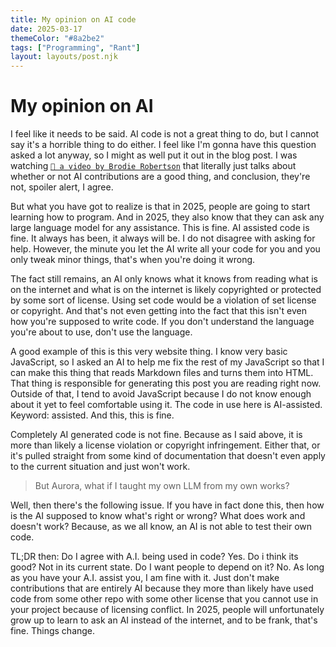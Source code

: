 ```yaml
---
title: My opinion on AI code
date: 2025-03-17
themeColor: "#8a2be2"
tags: ["Programming", "Rant"]
layout: layouts/post.njk
---
```


# My opinion on AI

I feel like it needs to be said. AI code is not a great thing to do, but I cannot say it's a horrible thing to do either. I feel like I'm gonna have this question asked a lot anyway, so I might as well put it out in the blog post. I was watching [`🔗 a video by Brodie Robertson`](https://youtu.be/FQiebDjRRiE?si=fMXkoN8N0dQQTgj0) that literally just talks about whether or not AI contributions are a good thing, and conclusion, they're not, spoiler alert, I agree.


But what you have got to realize is that in 2025, people are going to start learning how to program. And in 2025, they also know that they can ask any large language model for any assistance.
This is fine. AI assisted code is fine. It always has been, it always will be. I do not disagree with asking for help. However, the minute you let the AI write all your code for you and you only tweak minor things, that's when you're doing it wrong.


The fact still remains, an AI only knows what it knows from reading what is on the internet and what is on the internet is likely copyrighted or protected by some sort of license. Using set code would be a violation of set license or copyright. And that's not even getting into the fact that this isn't even how you're supposed to write code. If you don't understand the language you're about to use, don't use the language.


A good example of this is this very website thing. I know very basic JavaScript, so I asked an AI to help me fix the rest of my JavaScript so that I can make this thing that reads Markdown files and turns them into HTML. That thing is responsible for generating this post you are reading right now. Outside of that, I tend to avoid JavaScript because I do not know enough about it yet to feel comfortable using it.
The code in use here is AI-assisted. Keyword: assisted. And this, this is fine.


Completely AI generated code is not fine. Because as I said above, it is more than likely a license violation or copyright infringement. Either that, or it's pulled straight from some kind of documentation that doesn't even apply to the current situation and just won't work.


> But Aurora, what if I taught my own LLM from my own works?

Well, then there's the following issue. If you have in fact done this, then how is the AI supposed to know what's right or wrong? What does work and doesn't work?
Because, as we all know, an AI is not able to test their own code.


TL;DR then:
Do I agree with A.I. being used in code? Yes. Do i think its good? Not in its current state. Do I want people to depend on it? No. As long as you have your A.I. assist you, I am fine with it. Just don't make contributions that are entirely AI because they more than likely have used code from some other repo with some other license that you cannot use in your project because of licensing conflict. In 2025, people will unfortunately grow up to learn to ask an AI instead of the internet, and to be frank, that's fine. Things change.

